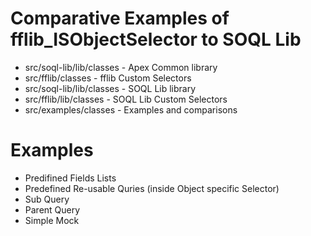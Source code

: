# Comparative Examples of fflib_ISObjectSelector to SOQL Lib
- src/soql-lib/lib/classes - Apex Common library
- src/fflib/classes - fflib Custom Selectors
- src/soql-lib/lib/classes - SOQL Lib library
- src/fflib/lib/classes - SOQL Lib Custom Selectors
- src/examples/classes - Examples and comparisons

# Examples
- Predifined Fields Lists
- Predefined Re-usable Quries (inside Object specific Selector)
- Sub Query
- Parent Query
- Simple Mock
